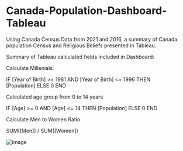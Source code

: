 # Canada-Population-Dashboard-Tableau

Using Canada Census Data from 2021 and 2016, a summary of Canada population Census and Religious Beliefs presented in Tableau.

Summary of Tableau calculated fields included in Dashboard:

Calculate Millenials:

IF [Year of Birth] >= 1981 AND
[Year of Birth] <= 1996 THEN     
[Population] 
ELSE
0
END


Calculated age group from 0 to 14 years

IF [Age] >= 0 
AND [Age] <= 14
THEN [Population]
ELSE 0
END

Calculate Men to Women Ratio

SUM([Men]) / SUM([Women])

![image](https://github.com/HrMav/Canada-Population-Dashboard-Tableau/assets/132946730/4d86a518-8e78-4780-94f3-55bd69e2153e)
